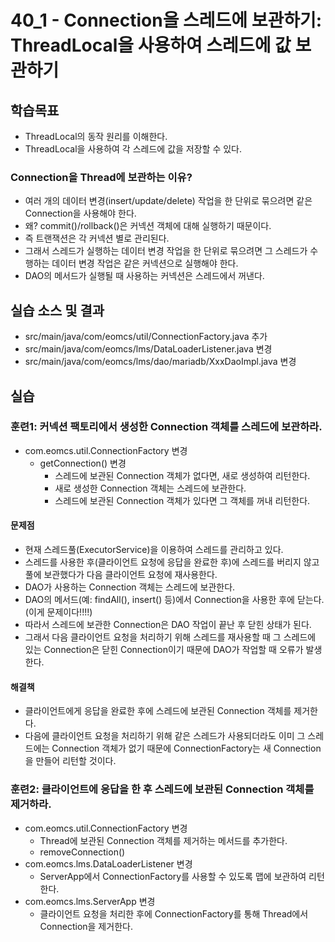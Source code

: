 # 40_1 - Connection을 스레드에 보관하기: ThreadLocal을 사용하여 스레드에 값 보관하기

## 학습목표

- ThreadLocal의 동작 원리를 이해한다.
- ThreadLocal을 사용하여 각 스레드에 값을 저장할 수 있다.

### Connection을 Thread에 보관하는 이유?

- 여러 개의 데이터 변경(insert/update/delete) 작업을 한 단위로 묶으려면 
  같은 Connection을 사용해야 한다.
- 왜? commit()/rollback()은 커넥션 객체에 대해 실행하기 때문이다.
- 즉 트랜잭션은 각 커넥션 별로 관리된다. 
- 그래서 스레드가 실행하는 데이터 변경 작업을 한 단위로 묶으려면 
  그 스레드가 수행하는 데이터 변경 작업은 같은 커넥션으로 실행해야 한다.
- DAO의 메서드가 실행될 때 사용하는 커넥션은 스레드에서 꺼낸다.

## 실습 소스 및 결과

- src/main/java/com/eomcs/util/ConnectionFactory.java 추가
- src/main/java/com/eomcs/lms/DataLoaderListener.java 변경
- src/main/java/com/eomcs/lms/dao/mariadb/XxxDaoImpl.java 변경

## 실습  

### 훈련1: 커넥션 팩토리에서 생성한 Connection 객체를 스레드에 보관하라.

- com.eomcs.util.ConnectionFactory 변경
  - getConnection() 변경
    - 스레드에 보관된 Connection 객체가 없다면, 새로 생성하여 리턴한다.
    - 새로 생성한 Connection 객체는 스레드에 보관한다.
    - 스레드에 보관된 Connection 객체가 있다면 그 객체를 꺼내 리턴한다.
    
#### 문제점

- 현재 스레드풀(ExecutorService)을 이용하여 스레드를 관리하고 있다.
- 스레드를 사용한 후(클라이언트 요청에 응답을 완료한 후)에 
  스레드를 버리지 않고 풀에 보관했다가
  다음 클라이언트 요청에 재사용한다.
- DAO가 사용하는 Connection 객체는 스레드에 보관한다.
- DAO의 메서드(예: findAll(), insert() 등)에서 Connection을 사용한 후에 
  닫는다.(이게 문제이다!!!!)
- 따라서 스레드에 보관한 Connection은 DAO 작업이 끝난 후 닫힌 상태가 된다.
- 그래서 다음 클라이언트 요청을 처리하기 위해 스레드를 재사용할 때
  그 스레드에 있는 Connection은 닫힌 Connection이기 때문에 
  DAO가 작업할 때 오류가 발생한다. 

#### 해결책

- 클라이언트에게 응답을 완료한 후에 스레드에 보관된 Connection 객체를 제거한다.
- 다음에 클라이언트 요청을 처리하기 위해 같은 스레드가 사용되더라도 
  이미 그 스레드에는 Connection 객체가 없기 때문에 
  ConnectionFactory는 새 Connection을 만들어 리턴할 것이다.
  
### 훈련2: 클라이언트에 응답을 한 후 스레드에 보관된 Connection 객체를 제거하라.

- com.eomcs.util.ConnectionFactory 변경
  - Thread에 보관된 Connection 객체를 제거하는 메서드를 추가한다.
  - removeConnection()
- com.eomcs.lms.DataLoaderListener 변경
  - ServerApp에서 ConnectionFactory를 사용할 수 있도록 맵에 보관하여 리턴한다.
- com.eomcs.lms.ServerApp 변경
  - 클라이언트 요청을 처리한 후에 
    ConnectionFactory를 통해 Thread에서 Connection을 제거한다.